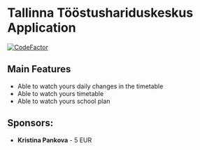 # Tallinna Tööstushariduskeskus Application
[![CodeFactor](https://www.codefactor.io/repository/github/bredbrains/tthk-app/badge)](https://www.codefactor.io/repository/github/bredbrains/tthk-app)
## Main Features
* Able to watch yours daily changes in the timetable
* Able to watch yours timetable
* Able to watch yours school plan

## Sponsors:
* **Kristina Pankova** - 5 EUR
